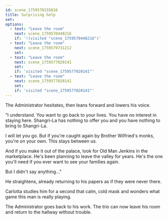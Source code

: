 ```yaml
---
id: scene_1759570155816
title: Surprising help
set:
options:
  - text: "Leave the room"
    next: scene_1759570448216
    if: '!(visited "scene_1759570448216")'
  - text: "Leave the room"
    next: scene_1759579731212
    set:
  - text: "Leave the room"
    next: scene_1759577020141
    set:
    if: 'visited "scene_1759577020141"'
  - text: "Leave the room"
    next: scene_1759577020141
    set:
    if: 'visited "scene_1759577020141"'
---
```


The Administrator hesitates, then leans forward and lowers his voice.

"I understand. You want to go back to your lives. You have no interest in staying here. Shangri-La has nothing to offer you and you have nothing to bring to Shangri-La.

I will let you go. But if you're caught again by Brother Wilfried's monks, you're on your own. This stays between us.

And if you make it out of the palace, look for Old Man Jenkins in the marketplace. He's been planning to leave the valley for years. He's the one you'll need if you ever want to see your families again.

But I didn't say anything..."

He straightens, already returning to his papers as if they were never there.

Carlotta studies him for a second that calm, cold mask and wonders what game this man is really playing.

The Administrator goes back to his work. The trio can now leave his room and return to the hallway without trouble.